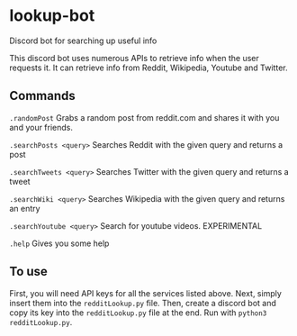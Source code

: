 # lookup-bot
Discord bot for searching up useful info

This discord bot uses numerous APIs to retrieve info when the user requests it.
It can retrieve info from Reddit, Wikipedia, Youtube and Twitter.

## Commands

`.randomPost`
Grabs a random post from reddit.com and shares it with you and your friends.

`.searchPosts <query>`
Searches Reddit with the given query and returns a post
  
`.searchTweets <query>`
Searches Twitter with the given query and returns a tweet
  
`.searchWiki <query>`
Searches Wikipedia with the given query and returns an entry
  
`.searchYoutube <query>`
Search for youtube videos. EXPERIMENTAL
  
`.help`
Gives you some help

## To use

First, you will need API keys for all the services listed above. Next, simply insert them into the `redditLookup.py` file. Then, create a discord bot and copy its key into the `redditLookup.py` file at the end. Run with `python3 redditLookup.py`.
